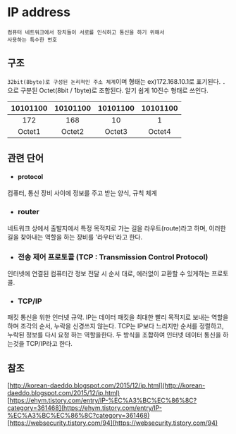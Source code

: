 # IP address
 <code>컴퓨터 네트워크에서 장치들이 서로를 인식하고 통신을 하기 위해서 사용하는 특수한 번호</code>

## 구조 
`32bit(8byte)로 구성된 논리적인 주소 체계`이며 형태는 ex)172.168.10.1로 표기된다.
`.`으로 구분된 Octet(8bit / 1byte)로 조합된다. 알기 쉽게 10진수 형태로 쓰인다.
   
  
|10101100 |10101100  |10101100 |10101100|
|:---:|:---:|:---:|:---:|
|172 |168 |10 |1|
|Octet1|Octet2|Octet3|Octet4|

  
## 관련 단어
 
- #### protocol
컴퓨터, 통신 장비 사이에 정보를 주고 받는 양식, 규칙 체계
    
- ### router
네트워크 상에서 출발지에서 특정 목적지로 가는 길을 라우트(route)라고 하며, 이러한 길을 찾아내는 역할을 하는 장비를 '라우터'라고 한다.
  
- ### 전송 제어 프로토콜 (TCP : Transmission Control Protocol)
인터넷에 연결된 컴퓨터간 정보 전달 시 순서 대로, 에러없이 교환할 수 있게하는 프로토콜.
  
- ### TCP/IP
패킷 통신을 위한 인터넷 규약. IP는 데이터 패킷을 최대한 빨리 목적지로 보내는 역할을 하며 조각의 순서, 누락을 신경쓰지 않는다. TCP는 IP보다 느리지만 순서를 정렬하고, 누락된 정보를 다시 요청 하는 역할을한다. 두 방식을 조합하여 인터넷 데이터 통신을 하는것을 TCP/IP라고 한다.
  
## 참조
[http://korean-daeddo.blogspot.com/2015/12/ip.html](http://korean-daeddo.blogspot.com/2015/12/ip.html)  
[https://ehym.tistory.com/entry/IP-%EC%A3%BC%EC%86%8C?category=361468](https://ehym.tistory.com/entry/IP-%EC%A3%BC%EC%86%8C?category=361468)  
[https://websecurity.tistory.com/94](https://websecurity.tistory.com/94)  
